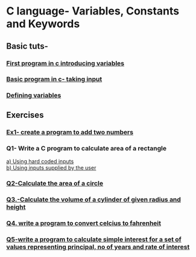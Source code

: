 # C language- Variables, Constants and Keywords
## Basic tuts-
### <a href="first.c"> First program in c introducing variables</a>
### <a href="second.c"> Basic program in c- taking input</a>
### <a href="variables.c"> Defining variables</a>

## Exercises
### <a href="ex1.c">Ex1- create a program to add two numbers</a>

### Q1- Write a C program to calculate area of a rectangle

<a href="que1.c">a) Using hard coded inputs</a>
<br>
<a href="que2.c"> b) Using inputs supplied by the user</a>

### <a href="que3.c">Q2-Calculate the area of a circle</a>
### <a href="que6.c">Q3.-Calculate the volume of a cylinder of given radius and height</a>
### <a href="que4.c">Q4. write a program to convert celcius to fahrenheit</a>

### <a href="que5.c">Q5-write a program to calculate simple interest for a set of values representing principal, no of years and rate of interest</a>
